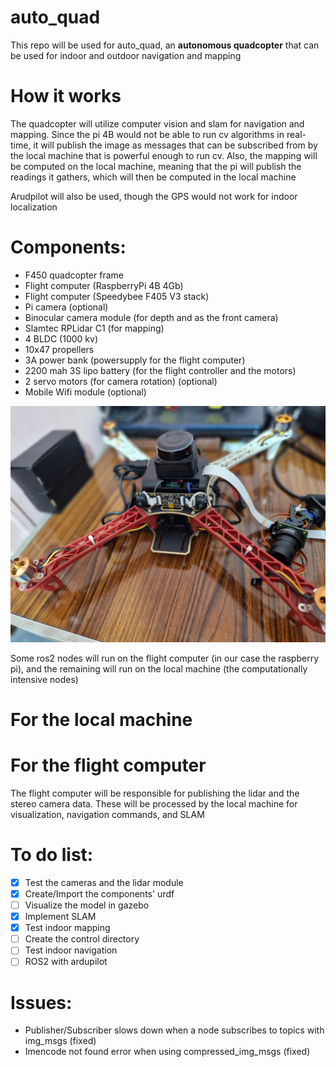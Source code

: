 # auto_quad
This repo will be used for auto_quad, an **autonomous quadcopter** that can be used for indoor and outdoor navigation and mapping

# How it works
The quadcopter will utilize computer vision and slam for navigation and mapping. Since the pi 4B would not be able to run cv algorithms in real-time, it will publish the image as messages that can be subscribed from by the local machine that is powerful enough to run cv. Also, the mapping will be computed on the local machine, meaning that the pi will publish the readings it gathers, which will then be computed in the local machine

Arudpilot will also be used, though the GPS would not work for indoor localization

# Components:
- F450 quadcopter frame
- Flight computer (RaspberryPi 4B 4Gb)
- Flight computer (Speedybee F405 V3 stack)
- Pi camera (optional)
- Binocular camera module (for depth and as the front camera)
- Slamtec RPLidar C1 (for mapping)
- 4 BLDC (1000 kv)
- 10x47 propellers
- 3A power bank (powersupply for the flight computer)
- 2200 mah 3S lipo battery (for the flight controller and the motors)
- 2 servo motors (for camera rotation) (optional)
- Mobile Wifi module (optional)

![Image Alt Text](media/assembly.jpg)


Some ros2 nodes will run on the flight computer (in our case the raspberry pi), and the remaining will run on the local machine (the computationally intensive nodes)

# For the local machine

# For the flight computer
The flight computer will be responsible for publishing the lidar and the stereo camera data. These will be processed by the local machine for visualization, navigation commands, and SLAM

# To do list:
- [X] Test the cameras and the lidar module 
- [X] Create/Import the components' urdf
- [ ] Visualize the model in gazebo
- [X] Implement SLAM
- [X] Test indoor mapping
- [ ] Create the control directory
- [ ] Test indoor navigation
- [ ] ROS2 with ardupilot

# Issues:
- Publisher/Subscriber slows down when a node subscribes to topics with img_msgs (fixed)
- Imencode not found error when using compressed_img_msgs (fixed)
